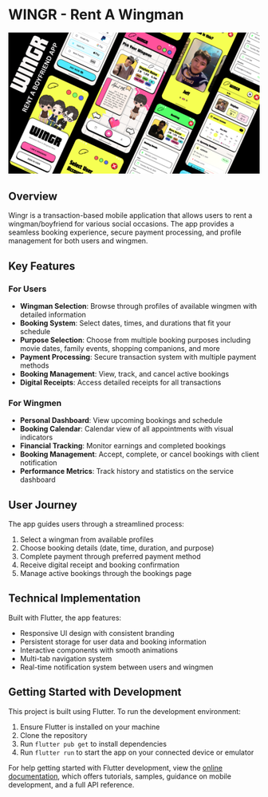 # WINGR - Rent A Wingman

![Wingr Marketing Image](screenshots/marketingPicture.png)

## Overview

Wingr is a transaction-based mobile application that allows users to rent a wingman/boyfriend for various social occasions. The app provides a seamless booking experience, secure payment processing, and profile management for both users and wingmen.

## Key Features

### For Users
- **Wingman Selection**: Browse through profiles of available wingmen with detailed information
- **Booking System**: Select dates, times, and durations that fit your schedule
- **Purpose Selection**: Choose from multiple booking purposes including movie dates, family events, shopping companions, and more
- **Payment Processing**: Secure transaction system with multiple payment methods
- **Booking Management**: View, track, and cancel active bookings
- **Digital Receipts**: Access detailed receipts for all transactions

### For Wingmen
- **Personal Dashboard**: View upcoming bookings and schedule
- **Booking Calendar**: Calendar view of all appointments with visual indicators
- **Financial Tracking**: Monitor earnings and completed bookings
- **Booking Management**: Accept, complete, or cancel bookings with client notification
- **Performance Metrics**: Track history and statistics on the service dashboard

## User Journey

The app guides users through a streamlined process:
1. Select a wingman from available profiles
2. Choose booking details (date, time, duration, and purpose)
3. Complete payment through preferred payment method
4. Receive digital receipt and booking confirmation
5. Manage active bookings through the bookings page

## Technical Implementation

Built with Flutter, the app features:
- Responsive UI design with consistent branding
- Persistent storage for user data and booking information
- Interactive components with smooth animations
- Multi-tab navigation system
- Real-time notification system between users and wingmen

## Getting Started with Development

This project is built using Flutter. To run the development environment:

1. Ensure Flutter is installed on your machine
2. Clone the repository
3. Run `flutter pub get` to install dependencies
4. Run `flutter run` to start the app on your connected device or emulator

For help getting started with Flutter development, view the
[online documentation](https://docs.flutter.dev/), which offers tutorials,
samples, guidance on mobile development, and a full API reference.
